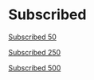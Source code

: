 # Subscribed


[Subscribed 50](/subscribed)

[Subscribed 250](/subscribed)

[Subscribed 500](/subscribed) 
